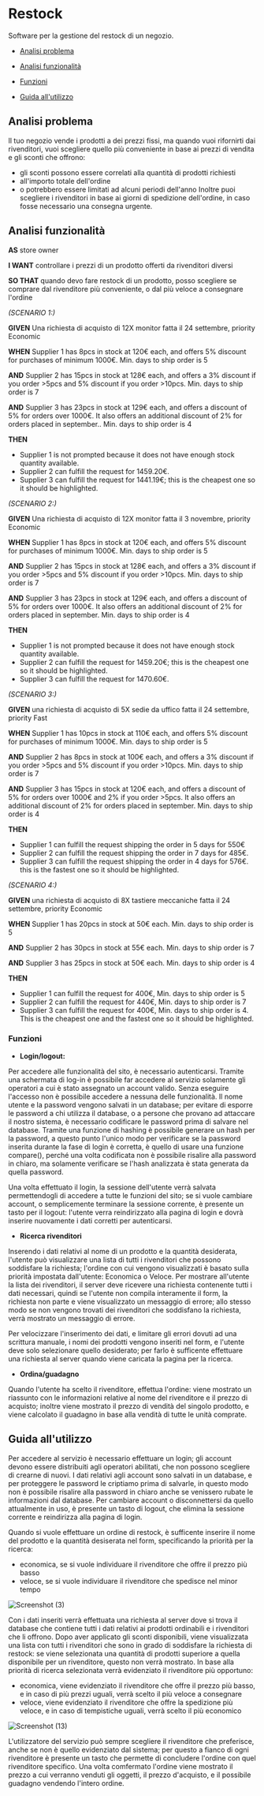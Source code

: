 # Restock

Software per la gestione del restock di un negozio.

- [Analisi problema](/README.md#analisi-problema)

- [Analisi funzionalità](/README.md#analisi-funzionalità)

- [Funzioni](/README.md#funzioni)

- [Guida all'utilizzo](/README.md#guida-allutilizzo)


## Analisi problema

Il tuo negozio vende i prodotti a dei prezzi fissi, ma quando vuoi rifornirti dai rivenditori, vuoi scegliere quello più conveniente in base ai prezzi di vendita e gli sconti che offrono: 
- gli sconti possono essere correlati alla quantità di prodotti richiesti
- all'importo totale dell'ordine
- o potrebbero essere limitati ad alcuni periodi dell'anno
Inoltre puoi scegliere i rivenditori in base ai giorni di spedizione dell'ordine, in caso fosse necessario una consegna urgente.

## Analisi funzionalità
<b>AS</b> store owner

<b>I WANT</b> controllare i prezzi di un prodotto offerti da rivenditori diversi

<b>SO THAT</b> quando devo fare restock di un prodotto, posso scegliere se comprare dal rivenditore più conveniente, o dal più veloce a consegnare l'ordine

<i>(SCENARIO 1:)</i>

<b>GIVEN</b> Una richiesta di acquisto di 12X monitor fatta il 24 settembre, priority Economic

<b>WHEN</b> Supplier 1 has 8pcs in stock at 120€ each, and offers 5% discount for purchases of minimum 1000€. Min. days to ship order is 5

<b>AND</b> Supplier 2 has 15pcs in stock at 128€ each, and offers a 3% discount if you order >5pcs and 5% discount if you order >10pcs. Min. days to ship order is 7
  
<b>AND</b> Supplier 3 has 23pcs in stock at 129€ each, and offers a discount of 5% for orders over 1000€. It also offers an additional discount of 2% for orders placed in september.. Min. days to ship order is 4

<b>THEN</b> 
- Supplier 1 is not prompted because it does not have enough stock quantity available.
- Supplier 2 can fulfill the request for 1459.20€.
- Supplier 3 can fulfill the request for 1441.19€; this is the cheapest one so it should be highlighted.


<i>(SCENARIO 2:)</i>

<b>GIVEN</b> Una richiesta di acquisto di 12X monitor fatta il 3 novembre, priority Economic

<b>WHEN</b> Supplier 1 has 8pcs in stock at 120€ each, and offers 5% discount for purchases of minimum 1000€. Min. days to ship order is 5

<b>AND</b> Supplier 2 has 15pcs in stock at 128€ each, and offers a 3% discount if you order >5pcs and 5% discount if you order >10pcs. Min. days to ship order is 7
  
<b>AND</b> Supplier 3 has 23pcs in stock at 129€ each, and offers a discount of 5% for orders over 1000€. It also offers an additional discount of 2% for orders placed in september. Min. days to ship order is 4

<b>THEN</b> 
- Supplier 1 is not prompted because it does not have enough stock quantity available.
- Supplier 2 can fulfill the request for 1459.20€; this is the cheapest one so it should be highlighted.
- Supplier 3 can fulfill the request for 1470.60€.

<i>(SCENARIO 3:)</i>

<b>GIVEN</b> una richiesta di acquisto di 5X sedie da uffico fatta il 24 settembre, priority Fast

<b>WHEN</b> Supplier 1 has 10pcs in stock at 110€ each, and offers 5% discount for purchases of minimum 1000€. Min. days to ship order is 5

<b>AND</b> Supplier 2 has 8pcs in stock at 100€ each, and offers a 3% discount if you order >5pcs and 5% discount if you order >10pcs. Min. days to ship order is 7

<b>AND</b> Supplier 3 has 15pcs in stock at 120€ each, and offers a discount of 5% for orders over 1000€ and 2% if you order >5pcs. It also offers an additional discount of 2% for orders placed in september. Min. days to ship order is 4

<b>THEN</b>
- Supplier 1 can fulfill the request shipping the order in 5 days for 550€
- Supplier 2 can fulfill the request shipping the order in 7 days for 485€.
- Supplier 3 can fulfill the request shipping the order in 4 days for 576€. this is the fastest one so it should be highlighted.

<i>(SCENARIO 4:)</i>

<b>GIVEN</b>  una richiesta di acquisto di 8X tastiere meccaniche fatta il 24 settembre, priority Economic

<b>WHEN</b> Supplier 1 has 20pcs in stock at 50€ each. Min. days to ship order is 5

<b>AND</b> Supplier 2 has 30pcs in stock at 55€ each. Min. days to ship order is 7

<b>AND</b> Supplier 3 has 25pcs in stock at 50€ each. Min. days to ship order is 4

<b>THEN</b>
- Supplier 1 can fulfill the request for 400€, Min. days to ship order is 5
- Supplier 2 can fulfill the request for 440€, Min. days to ship order is 7
- Supplier 3 can fulfill the request for 400€, Min. days to ship order is 4. This is the cheapest one and the fastest one so it should be highlighted.

### Funzioni

- <b>Login/logout:</b>

Per accedere alle funzionalità del sito, è necessario autenticarsi. Tramite una schermata di log-in è possibile far accedere al servizio solamente gli operatori a cui è stato assegnato un account valido. Senza eseguire l'accesso non è possibile accedere a nessuna delle funzionalità. Il nome utente e la password vengono salvati in un database; per evitare di esporre le password a chi utilizza il database, o a persone che provano ad attaccare il nostro sistema, è necessario codificare le password prima di salvare nel database. Tramite una funzione di hashing è possibile generare un hash per la password, a questo punto l'unico modo per verificare se la password inserita durante la fase di login è corretta, è quello di usare una funzione compare(), perché una volta codificata non è possibile risalire alla password in chiaro, ma solamente verificare se l'hash analizzata è stata generata da quella password.

Una volta effettuato il login, la sessione dell'utente verrà salvata permettendogli di accedere a tutte le funzioni del sito; se si vuole cambiare account, o semplicemente terminare la sessione corrente, è presente un tasto per il logout: l'utente verra reindirizzato alla pagina di login e dovrà inserire nuovamente i dati corretti per autenticarsi.

- <b>Ricerca rivenditori</b>

Inserendo i dati relativi al nome di un prodotto e la quantità desiderata, l'utente può visualizzare una lista di tutti i rivenditori che possono soddisfare la richiesta; l'ordine con cui vengono visualizzati è basato sulla priorità impostata dall'utente: Economica o Veloce. Per mostrare all'utente la lista dei rivenditori, il server deve ricevere una richiesta contenente tutti i dati necessari, quindi se l'utente non compila interamente il form, la richiesta non parte e viene visualizzato un messaggio di errore; allo stesso modo se non vengono trovati dei rivenditori che soddisfano la richiesta, verrà mostrato un messaggio di errore. 

Per velocizzare l'inserimento dei dati, e limitare gli errori dovuti ad una scrittura manuale, i nomi dei prodotti vengono inseriti nel form, e l'utente deve solo selezionare quello desiderato; per farlo è sufficente effettuare una richiesta al server quando viene caricata la pagina per la ricerca.

- <b>Ordina/guadagno</b>

Quando l'utente ha scelto il rivenditore, effettua l'ordine: viene mostrato un riassunto con le informazioni relative al nome del rivenditore e il prezzo di acquisto; inoltre viene mostrato il prezzo di vendità del singolo prodotto, e viene calcolato il guadagno in base alla vendità di tutte le unità comprate.

## Guida all'utilizzo

Per accedere al servizio è necessario effettuare un login; gli account devono essere distribuiti agli operatori abilitati, che non possono scegliere di crearne di nuovi. I dati relativi agli account sono salvati in un database, e per proteggere le password le criptiamo prima di salvarle, in questo modo non è possibile risalire alla password in chiaro anche se venissero rubate le informazioni dal database. Per cambiare account o disconnettersi da quello attualmente in uso, è presente un tasto di logout, che elimina la sessione corrente e reindirizza alla pagina di login.

Quando si vuole effettuare un ordine di restock, è sufficente inserire il nome del prodotto e la quantità desiserata nel form, specificando la priorità per la ricerca: 
- economica, se si vuole individuare il rivenditore che offre il prezzo più basso
- veloce, se si vuole individuare il rivenditore che spedisce nel minor tempo

![Screenshot (3)](https://user-images.githubusercontent.com/90613113/135053101-36ea0f99-0da9-4f37-8473-07d8f0b5ec0f.png)

Con i dati inseriti verrà effettuata una richiesta al server dove si trova il database che contiene tutti i dati relativi ai prodotti ordinabili e i rivenditori che li offrono.
Dopo aver applicato gli sconti disponibili, viene visualizzata una lista con tutti i rivenditori che sono in grado di soddisfare la richiesta di restock: se viene selezionata una quantità di prodotti superiore a quella disponibile per un rivenditore, questo non verrà mostrato.
In base alla priorità di ricerca selezionata verrà evidenziato il rivenditore più opportuno: 
- economica, viene evidenziato il rivenditore che offre il prezzo più basso, e in caso di più prezzi uguali, verrà scelto il più veloce a consegnare
- veloce, viene evidenziato il rivenditore che offre la spedizione più veloce, e in caso di tempistiche uguali, verrà scelto il più economico

![Screenshot (13)](https://user-images.githubusercontent.com/90613113/135273609-214f1b4b-55bc-4013-b4e9-3b8a73eefcfa.png)

L'utilizzatore del servizio può sempre scegliere il rivenditore che preferisce, anche se non è quello evidenziato dal sistema; per questo a fianco di ogni rivenditore è presente un tasto che permette di concludere l'ordine con quel rivenditore specifico.
Una volta comfermato l'ordine viene mostrato il prezzo a cui verranno venduti gli oggetti, il prezzo d'acquisto, e il possibile guadagno vendendo l'intero ordine.
